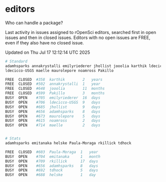 # editors

Who can handle a package?

Last activity in issues assigned to rOpenSci editors, searched first in open
issues and then in closed issues. Editors with no open issues are FREE, even if
they also have no closed issue.


Updated on Thu Jul 17 12:12:14 UTC 2025

```bash
# Standard
adamhsparks annakrystalli emilyriederer jhollist jooolia karthik ldecicco
ldecicco-USGS maelle maurolepore noamross Pakillo

FREE  CLOSED  #358  karthik        2   years
FREE  CLOSED  #502  annakrystalli  1   year
FREE  CLOSED  #648  jooolia        11  months
FREE  CLOSED  #599  Pakillo        3   months
BUSY  OPEN    #705  emilyriederer  16  days
BUSY  OPEN    #706  ldecicco-USGS  9   days
BUSY  OPEN    #685  jhollist       9   days
BUSY  OPEN    #656  adamhsparks    8   days
BUSY  OPEN    #673  maurolepore    5   days
BUSY  OPEN    #615  noamross       2   days
BUSY  OPEN    #714  maelle         2   days


# Stats
adamhsparks emitanaka helske Paula-Moraga rkillick tdhock

FREE  CLOSED  #603  Paula-Moraga  1   year
BUSY  OPEN    #704  emitanaka     1   month
BUSY  OPEN    #709  rkillick      17  days
BUSY  OPEN    #656  adamhsparks   8   days
BUSY  OPEN    #692  tdhock        5   days
BUSY  OPEN    #688  helske        1   day
```
